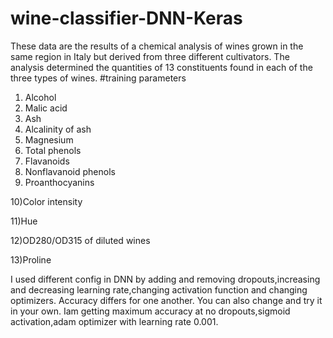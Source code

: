 # wine-classifier-DNN-Keras
These data are the results of a chemical analysis of
wines grown in the same region in Italy but derived from three
different cultivators.
The analysis determined the quantities of 13 constituents
found in each of the three types of wines.
#training parameters
1) Alcohol
2) Malic acid
3) Ash
4) Alcalinity of ash  
5) Magnesium
6) Total phenols
7) Flavanoids
8) Nonflavanoid phenols
9) Proanthocyanins

10)Color intensity

11)Hue

12)OD280/OD315 of diluted wines

13)Proline

I used different config in DNN by adding and removing dropouts,increasing and decreasing learning rate,changing activation function and changing optimizers.
Accuracy differs for one another.
You can also change and try it in your own.
Iam getting maximum accuracy at no dropouts,sigmoid activation,adam optimizer with learning rate 0.001.
